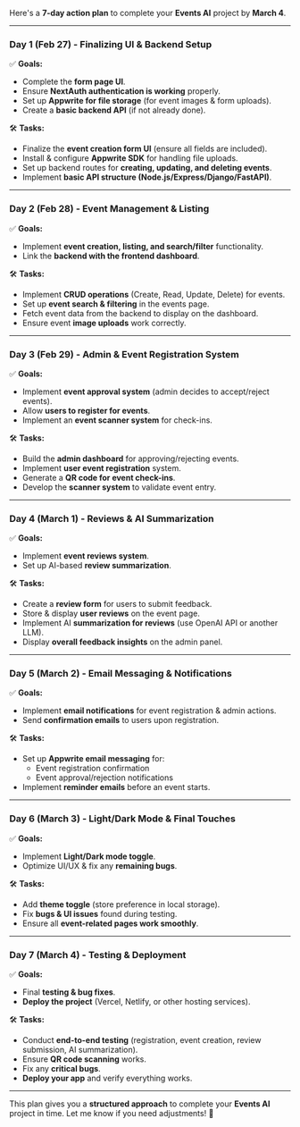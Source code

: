 Here's a **7-day action plan** to complete your **Events AI** project by **March 4**.  

---

### **Day 1 (Feb 27) - Finalizing UI & Backend Setup**
✅ **Goals:**  
- Complete the **form page UI**.  
- Ensure **NextAuth authentication is working** properly.  
- Set up **Appwrite for file storage** (for event images & form uploads).  
- Create a **basic backend API** (if not already done).  

🛠 **Tasks:**  
- Finalize the **event creation form UI** (ensure all fields are included).  
- Install & configure **Appwrite SDK** for handling file uploads.  
- Set up backend routes for **creating, updating, and deleting events**.  
- Implement **basic API structure (Node.js/Express/Django/FastAPI)**.  

---

### **Day 2 (Feb 28) - Event Management & Listing**
✅ **Goals:**  
- Implement **event creation, listing, and search/filter** functionality.  
- Link the **backend with the frontend dashboard**.  

🛠 **Tasks:**  
- Implement **CRUD operations** (Create, Read, Update, Delete) for events.  
- Set up **event search & filtering** in the events page.  
- Fetch event data from the backend to display on the dashboard.  
- Ensure event **image uploads** work correctly.  

---

### **Day 3 (Feb 29) - Admin & Event Registration System**
✅ **Goals:**  
- Implement **event approval system** (admin decides to accept/reject events).  
- Allow **users to register for events**.  
- Implement an **event scanner system** for check-ins.  

🛠 **Tasks:**  
- Build the **admin dashboard** for approving/rejecting events.  
- Implement **user event registration** system.  
- Generate a **QR code for event check-ins**.  
- Develop the **scanner system** to validate event entry.  

---

### **Day 4 (March 1) - Reviews & AI Summarization**
✅ **Goals:**  
- Implement **event reviews system**.  
- Set up AI-based **review summarization**.  

🛠 **Tasks:**  
- Create a **review form** for users to submit feedback.  
- Store & display **user reviews** on the event page.  
- Implement AI **summarization for reviews** (use OpenAI API or another LLM).  
- Display **overall feedback insights** on the admin panel.  

---

### **Day 5 (March 2) - Email Messaging & Notifications**
✅ **Goals:**  
- Implement **email notifications** for event registration & admin actions.  
- Send **confirmation emails** to users upon registration.  

🛠 **Tasks:**  
- Set up **Appwrite email messaging** for:  
  - Event registration confirmation  
  - Event approval/rejection notifications  
- Implement **reminder emails** before an event starts.  

---

### **Day 6 (March 3) - Light/Dark Mode & Final Touches**
✅ **Goals:**  
- Implement **Light/Dark mode toggle**.  
- Optimize UI/UX & fix any **remaining bugs**.  

🛠 **Tasks:**  
- Add **theme toggle** (store preference in local storage).  
- Fix **bugs & UI issues** found during testing.  
- Ensure all **event-related pages work smoothly**.  

---

### **Day 7 (March 4) - Testing & Deployment**
✅ **Goals:**  
- Final **testing & bug fixes**.  
- **Deploy the project** (Vercel, Netlify, or other hosting services).  

🛠 **Tasks:**  
- Conduct **end-to-end testing** (registration, event creation, review submission, AI summarization).  
- Ensure **QR code scanning** works.  
- Fix any **critical bugs**.  
- **Deploy your app** and verify everything works.  

---

This plan gives you a **structured approach** to complete your **Events AI** project in time. Let me know if you need adjustments! 🚀